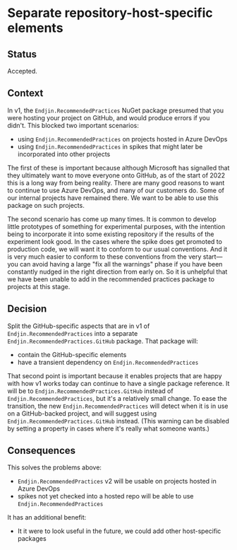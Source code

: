 # Separate repository-host-specific elements

## Status

Accepted.

## Context

In v1, the `Endjin.RecommendedPractices` NuGet package presumed that you were hosting your project on GitHub, and would produce errors if you didn't. This blocked two important scenarios:

- using `Endjin.RecommendedPractices` on projects hosted in Azure DevOps
- using `Endjin.RecommendedPractices` in spikes that might later be incorporated into other projects

The first of these is important because although Microsoft has signalled that they ultimately want to move everyone onto GitHub, as of the start of 2022 this is a long way from being reality. There are many good reasons to want to continue to use Azure DevOps, and many of our customers do. Some of our internal projects have remained there. We want to be able to use this package on such projects.

The second scenario has come up many times. It is common to develop little prototypes of something for experimental purposes, with the intention being to incorporate it into some existing repository if the results of the experiment look good. In the cases where the spike does get promoted to production code, we will want it to conform to our usual conventions. And it is very much easier to conform to these conventions from the very start—you can avoid having a large "fix all the warnings" phase if you have been constantly nudged in the right direction from early on. So it is unhelpful that we have been unable to add in the recommended practices package to projects at this stage.


## Decision

Split the GitHub-specific aspects that are in v1 of `Endjin.RecommendedPractices` into a separate `Endjin.RecommendedPractices.GitHub` package. That package will:

- contain the GitHub-specific elements
- have a transient dependency on `Endjin.RecommendedPractices`

That second point is important because it enables projects that are happy with how v1 works today can continue to have a single package reference. It will be to `Endjin.RecommendedPractices.GitHub` instead of `Endjin.RecommendedPractices`, but it's a relatively small change. To ease the transition, the new `Endjin.RecommendedPractices` will detect when it is in use on a GitHub-backed project, and will suggest using `Endjin.RecommendedPractices.GitHub` instead. (This warning can be disabled by setting a property in cases where it's really what someone wants.)


## Consequences

This solves the problems above:

- `Endjin.RecommendedPractices` v2 will be usable on projects hosted in Azure DevOps
- spikes not yet checked into a hosted repo will be able to use `Endjin.RecommendedPractices`

It has an additional benefit:

- It it were to look useful in the future, we could add other host-specific packages
